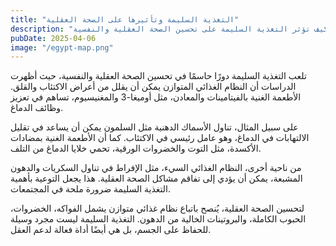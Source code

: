 ```yaml
---
title: "التغذية السليمة وتأثيرها على الصحة العقلية"
description: "كيف تؤثر التغذية السليمة على تحسين الصحة العقلية والنفسية"
pubDate: 2025-04-06
image: "/egypt-map.png"
---
```


تلعب التغذية السليمة دورًا حاسمًا في تحسين الصحة العقلية والنفسية، حيث أظهرت الدراسات أن النظام الغذائي المتوازن يمكن أن يقلل من أعراض الاكتئاب والقلق. الأطعمة الغنية بالفيتامينات والمعادن، مثل أوميغا-3 والمغنيسيوم، تساهم في تعزيز وظائف الدماغ.

على سبيل المثال، تناول الأسماك الدهنية مثل السلمون يمكن أن يساعد في تقليل الالتهابات في الدماغ، وهو عامل رئيسي في الاكتئاب. كما أن الأطعمة الغنية بمضادات الأكسدة، مثل التوت والخضروات الورقية، تحمي خلايا الدماغ من التلف.

من ناحية أخرى، النظام الغذائي السيء، مثل الإفراط في تناول السكريات والدهون المشبعة، يمكن أن يؤدي إلى تفاقم مشاكل الصحة العقلية. هذا يجعل التوعية بأهمية التغذية السليمة ضرورة ملحة في المجتمعات.

لتحسين الصحة العقلية، يُنصح باتباع نظام غذائي متوازن يشمل الفواكه، الخضروات، الحبوب الكاملة، والبروتينات الخالية من الدهون. التغذية السليمة ليست مجرد وسيلة للحفاظ على الجسم، بل هي أيضًا أداة فعالة لدعم العقل.
